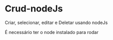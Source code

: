 # Crud-nodeJs
Criar, selecionar, editar e Deletar usando nodeJs

É necessário ter o node instalado para rodar
